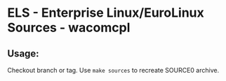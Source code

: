 # ELS - Enterprise Linux/EuroLinux Sources - wacomcpl
 
## Usage:
  Checkout branch or tag. Use `make sources` to recreate  SOURCE0 archive.
